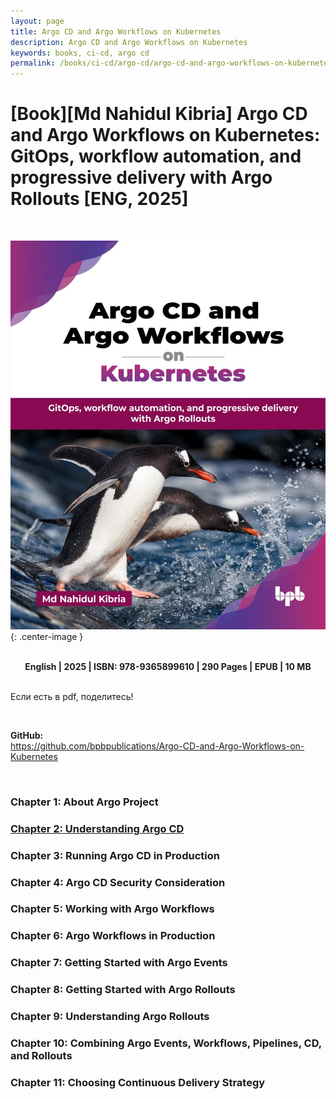 ```yaml
---
layout: page
title: Argo CD and Argo Workflows on Kubernetes
description: Argo CD and Argo Workflows on Kubernetes
keywords: books, ci-cd, argo cd
permalink: /books/ci-cd/argo-cd/argo-cd-and-argo-workflows-on-kubernetes/
---
```


# [Book][Md Nahidul Kibria] Argo CD and Argo Workflows on Kubernetes: GitOps, workflow automation, and progressive delivery with Argo Rollouts [ENG, 2025]

<br/>

![Argo CD and Argo Workflows on Kubernetes: GitOps, workflow automation, and progressive delivery with Argo Rollouts ](/img/books/covers/argo-cd-and-argo-workflows-on-kubernetes.jpg 'Argo CD and Argo Workflows on Kubernetes: GitOps, workflow automation, and progressive delivery with Argo Rollouts '){: .center-image }

<br/>

<div align="center">
  <strong>English | 2025 | ISBN: 978-9365899610 | 290 Pages | EPUB | 10 MB</strong>
</div>

<br/>

Если есть в pdf, поделитесь!

<br/>

**GitHub:**  
https://github.com/bpbpublications/Argo-CD-and-Argo-Workflows-on-Kubernetes

<br/>

### Chapter 1: About Argo Project

### [Chapter 2: Understanding Argo CD](/books/ci-cd/argo-cd/argo-cd-and-argo-workflows-on-kubernetes/understanding-argo-cd/)

### Chapter 3: Running Argo CD in Production

### Chapter 4: Argo CD Security Consideration

### Chapter 5: Working with Argo Workflows

### Chapter 6: Argo Workflows in Production

### Chapter 7: Getting Started with Argo Events

### Chapter 8: Getting Started with Argo Rollouts

### Chapter 9: Understanding Argo Rollouts

### Chapter 10: Combining Argo Events, Workflows, Pipelines, CD, and Rollouts

### Chapter 11: Choosing Continuous Delivery Strategy
